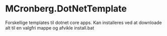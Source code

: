 # MCronberg.DotNetTemplate

Forskellige templates til dotnet core apps. Kan installeres ved at downloade alt til en valgfri mappe og afvikle install.bat
